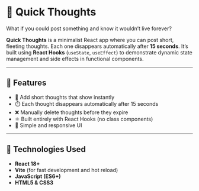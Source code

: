 # 💭 Quick Thoughts

What if you could post something and know it wouldn’t live forever?

**Quick Thoughts** is a minimalist React app where you can post short, fleeting thoughts. Each one disappears automatically after **15 seconds**. It’s built using **React Hooks** (`useState`, `useEffect`) to demonstrate dynamic state management and side effects in functional components.

---

## 🧠 Features

- 📝 Add short thoughts that show instantly  
- ⏱️ Each thought disappears automatically after 15 seconds  
- ❌ Manually delete thoughts before they expire  
- ⚛️ Built entirely with React Hooks (no class components)  
- 🎨 Simple and responsive UI

---

## 🧩 Technologies Used

- **React 18+**
- **Vite** (for fast development and hot reload)
- **JavaScript (ES6+)**
- **HTML5 & CSS3**

